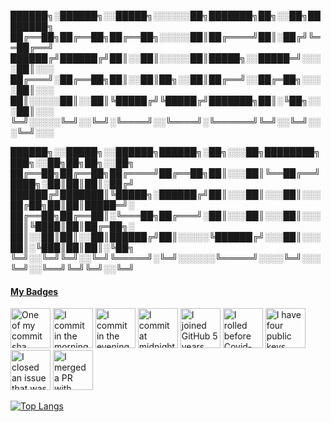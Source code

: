 
██████╗░██████╗░░█████╗░░░░░░██╗███████╗██╗░░██╗████████╗
██╔══██╗██╔══██╗██╔══██╗░░░░░██║██╔════╝██║░██╔╝╚══██╔══╝
██████╔╝██████╔╝██║░░██║░░░░░██║█████╗░░█████═╝░░░░██║░░░
██╔═══╝░██╔══██╗██║░░██║██╗░░██║██╔══╝░░██╔═██╗░░░░██║░░░
██║░░░░░██║░░██║╚█████╔╝╚█████╔╝███████╗██║░╚██╗░░░██║░░░
╚═╝░░░░░╚═╝░░╚═╝░╚════╝░░╚════╝░╚══════╝╚═╝░░╚═╝░░░╚═╝░░░

██████╗░░█████╗░░██████╗██████╗░██╗░░░██╗████████╗███╗░░██╗██╗██╗░░██╗
██╔══██╗██╔══██╗██╔════╝██╔══██╗██║░░░██║╚══██╔══╝████╗░██║██║██║░██╔╝
██████╔╝███████║╚█████╗░██████╔╝██║░░░██║░░░██║░░░██╔██╗██║██║█████═╝░
██╔══██╗██╔══██║░╚═══██╗██╔═══╝░██║░░░██║░░░██║░░░██║╚████║██║██╔═██╗░
██║░░██║██║░░██║██████╔╝██║░░░░░╚██████╔╝░░░██║░░░██║░╚███║██║██║░╚██╗
╚═╝░░╚═╝╚═╝░░╚═╝╚═════╝░╚═╝░░░░░░╚═════╝░░░░╚═╝░░░╚═╝░░╚══╝╚═╝╚═╝░░╚═╝
<!-- my-badges start -->
<h4><a href="https://github.com/my-badges/my-badges">My Badges</a></h4>

<a href="my-badges/a-commit.md"><img src="https://github.com/my-badges/my-badges/blob/master/src/all-badges/abc-commit/a-commit.png?raw=true" alt="One of my commit sha starts with &quot;a&quot;." title="One of my commit sha starts with &quot;a&quot;." width="64"></a>
<a href="my-badges/morning-commits.md"><img src="https://github.com/my-badges/my-badges/blob/master/src/all-badges/time-of-commit/morning-commits.png?raw=true" alt="I commit in the morning." title="I commit in the morning." width="64"></a>
<a href="my-badges/evening-commits.md"><img src="https://github.com/my-badges/my-badges/blob/master/src/all-badges/time-of-commit/evening-commits.png?raw=true" alt="I commit in the evening." title="I commit in the evening." width="64"></a>
<a href="my-badges/midnight-commits.md"><img src="https://github.com/my-badges/my-badges/blob/master/src/all-badges/time-of-commit/midnight-commits.png?raw=true" alt="I commit at midnight." title="I commit at midnight." width="64"></a>
<a href="my-badges/github-anniversary-5.md"><img src="https://github.com/my-badges/my-badges/blob/master/src/all-badges/github-anniversary/github-anniversary-5.png?raw=true" alt="I joined GitHub 5 years ago." title="I joined GitHub 5 years ago." width="64"></a>
<a href="my-badges/covid-19.md"><img src="https://github.com/my-badges/my-badges/blob/master/src/all-badges/covid-19/covid-19.png?raw=true" alt="I rolled before Covid-19: Survivor of the Great TP Shortage" title="I rolled before Covid-19: Survivor of the Great TP Shortage" width="64"></a>
<a href="my-badges/public-keys-4.md"><img src="https://github.com/my-badges/my-badges/blob/master/src/all-badges/public-keys/public-keys-4.png?raw=true" alt="I have four public keys" title="I have four public keys" width="64"></a>
<a href="my-badges/old-issue-1.md"><img src="https://github.com/my-badges/my-badges/blob/master/src/all-badges/old-issue/old-issue-1.png?raw=true" alt="I closed an issue that was open for 1 years" title="I closed an issue that was open for 1 years" width="64"></a>
<a href="my-badges/this-is-fine.md"><img src="https://github.com/my-badges/my-badges/blob/master/src/all-badges/this-is-fine/this-is-fine.png?raw=true" alt="I merged a PR with failing checks" title="I merged a PR with failing checks" width="64"></a>
<!-- my-badges end -->

[![Top Langs](https://github-readme-stats.vercel.app/api/top-langs/?username=prometheus1987&theme=synthwave)](https://github.com/prometheus1987/github-readme-stats)
